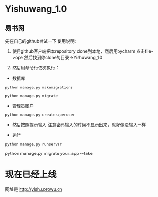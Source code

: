# Yishuwang_1.0
易书网
----------
先在自己的github尝试一下
使用说明:

1. 使用github客户端把本repository clone到本地，然后用pycharm
点击file->ope 然后找到你clone的目录->Yishuwang_1.0 

2. 然后用命令行依次执行：

- 数据库

`python manage.py makemigrations`

`python manage.py migrate`

- 管理员账户

`python manage.py createsuperuser`

- 然后按照提示输入 注意密码输入的时候不显示出来，就好像没输入一样  

- 运行

`python manage.py runserver `

python manage.py migrate your_app --fake


# 现在已经上线

网址是 http://yishu.prowu.cn
